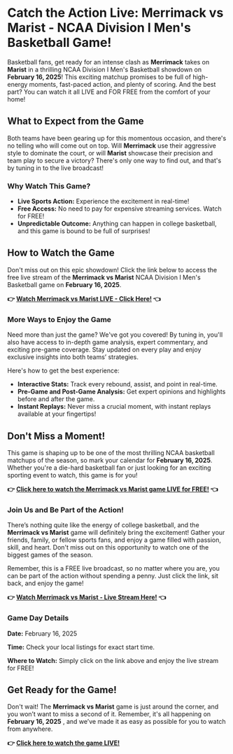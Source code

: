 # Catch the Action Live: Merrimack vs Marist - NCAA Division I Men's Basketball Game!

Basketball fans, get ready for an intense clash as **Merrimack** takes on **Marist** in a thrilling NCAA Division I Men's Basketball showdown on **February 16, 2025**! This exciting matchup promises to be full of high-energy moments, fast-paced action, and plenty of scoring. And the best part? You can watch it all LIVE and FOR FREE from the comfort of your home!

## What to Expect from the Game

Both teams have been gearing up for this momentous occasion, and there's no telling who will come out on top. Will **Merrimack** use their aggressive style to dominate the court, or will **Marist** showcase their precision and team play to secure a victory? There's only one way to find out, and that's by tuning in to the live broadcast!

### Why Watch This Game?

- **Live Sports Action:** Experience the excitement in real-time!
- **Free Access:** No need to pay for expensive streaming services. Watch for FREE!
- **Unpredictable Outcome:** Anything can happen in college basketball, and this game is bound to be full of surprises!

## How to Watch the Game

Don't miss out on this epic showdown! Click the link below to access the free live stream of the **Merrimack vs Marist** NCAA Division I Men's Basketball game on **February 16, 2025**.

**👉 [Watch Merrimack vs Marist LIVE - Click Here!](https://tinyurl.com/livestreamfreeo?st=Merrimack+vs+Marist&si=ghc) 👈**

### More Ways to Enjoy the Game

Need more than just the game? We've got you covered! By tuning in, you'll also have access to in-depth game analysis, expert commentary, and exciting pre-game coverage. Stay updated on every play and enjoy exclusive insights into both teams’ strategies.

Here's how to get the best experience:

- **Interactive Stats:** Track every rebound, assist, and point in real-time.
- **Pre-Game and Post-Game Analysis:** Get expert opinions and highlights before and after the game.
- **Instant Replays:** Never miss a crucial moment, with instant replays available at your fingertips!

## Don't Miss a Moment!

This game is shaping up to be one of the most thrilling NCAA basketball matchups of the season, so mark your calendar for **February 16, 2025**. Whether you're a die-hard basketball fan or just looking for an exciting sporting event to watch, this game is for you!

**👉 [Click here to watch the Merrimack vs Marist game LIVE for FREE!](https://tinyurl.com/livestreamfreeo?st=Merrimack+vs+Marist&si=ghc) 👈**

### Join Us and Be Part of the Action!

There’s nothing quite like the energy of college basketball, and the **Merrimack vs Marist** game will definitely bring the excitement! Gather your friends, family, or fellow sports fans, and enjoy a game filled with passion, skill, and heart. Don't miss out on this opportunity to watch one of the biggest games of the season.

Remember, this is a FREE live broadcast, so no matter where you are, you can be part of the action without spending a penny. Just click the link, sit back, and enjoy the game!

**👉 [Watch Merrimack vs Marist - Live Stream Here!](https://tinyurl.com/livestreamfreeo?st=Merrimack+vs+Marist&si=ghc) 👈**

### Game Day Details

**Date:** February 16, 2025

**Time:** Check your local listings for exact start time.

**Where to Watch:** Simply click on the link above and enjoy the live stream for FREE!

## Get Ready for the Game!

Don't wait! The **Merrimack vs Marist** game is just around the corner, and you won’t want to miss a second of it. Remember, it's all happening on **February 16, 2025** , and we’ve made it as easy as possible for you to watch from anywhere.

**👉 [Click here to watch the game LIVE!](https://tinyurl.com/livestreamfreeo?st=Merrimack+vs+Marist&si=ghc)**
